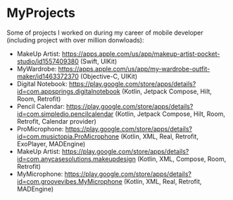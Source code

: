 # MyProjects
Some of projects I worked on during my career of mobile developer (including project with over million donwloads):
* MakeUp Artist: https://apps.apple.com/us/app/makeup-artist-pocket-studio/id1557409380 (Swift, UIKit)
* MyWardrobe: https://apps.apple.com/us/app/my-wardrobe-outfit-maker/id1463372370 (Objective-C, UIKit)
* Digital Notebook: https://play.google.com/store/apps/details?id=com.appsprings.digitalnotebook (Kotlin, Jetpack Compose, Hilt, Room, Retrofit)
* Pencil Calendar: https://play.google.com/store/apps/details?id=com.simpledio.pencilcalendar (Kotlin, Jetpack Compose, Hilt, Room, Retrofit, Calendar provider)
* ProMicrophone: https://play.google.com/store/apps/details?id=com.musictopia.ProMicrophone (Kotlin, XML, Real, Retrofit, ExoPlayer, MADEngine)
* MakeUp Artist: https://play.google.com/store/apps/details?id=com.anycasesolutions.makeupdesign (Kotlin, XML, Compose, Room, Retrofit)
* MyMicrophone: https://play.google.com/store/apps/details?id=com.groovevibes.MyMicrophone (Kotlin, XML, Real, Retrofit, MADEngine)
